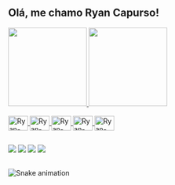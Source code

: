 ## Olá, me chamo Ryan Capurso!
<div>
  <a href="https://github.com/RyanCapurso">
  <img height="160em" src="https://github-readme-stats.vercel.app/api?username=RyanCapurso&show_icons=true&theme=dark"/>
  <img height="160em"  src="https://github-readme-stats.vercel.app/api/top-langs/?username=RyanCapurso&layout=compact&show_icons=true&theme=dark"/>
</div>

  


<div style="display: inline_block"><br>
  
  <img align="center" alt="Ryan-Java" height="30" width="40" src="https://cdn.jsdelivr.net/gh/devicons/devicon/icons/java/java-original.svg">
  <img align="center" alt="Ryan-MySQL" height="30" width="40" src="https://cdn.jsdelivr.net/gh/devicons/devicon/icons/mysql/mysql-original.svg">
  <img align="center" alt="Ryan-HTML" height="30" width="40" src="https://cdn.jsdelivr.net/gh/devicons/devicon/icons/html5/html5-original.svg">
  <img align="center" alt="Ryan-CSS" height="30" width="40" src="https://cdn.jsdelivr.net/gh/devicons/devicon/icons/css3/css3-original.svg"">
  <img align="center" alt="Ryan-Js" height="30" width="40" src="https://cdn.jsdelivr.net/gh/devicons/devicon/icons/javascript/javascript-original.svg">
  
  
  
 
  
  ##
 
<div> 

  <a href="https://www.linkedin.com/in/ryancapurso/" target="_blank"><img src="https://img.shields.io/badge/-LinkedIn-%230077B5?style=for-the-badge&logo=linkedin&logoColor=white" target="_blank"></a> 
  <a href="https://codepen.io/ryan-capurso" target="_blank"><img src="https://img.shields.io/badge/Codepen-000000?style=for-the-badge&logo=codepen&logoColor=white" target="_blank"></a>
  <a href = "mailto:ryan_capurso@hotmail.com"><img src="https://img.shields.io/badge/Microsoft_Outlook-0078D4?style=for-the-badge&logo=microsoft-outlook&logoColor=white" target="_blank"></a>
  <a href="https://github.com/RyanCapurso" target="_blank"><img src="https://img.shields.io/badge/GitHub-100000?style=for-the-badge&logo=github&logoColor=white" target="_blank"></a>
  
  
  
</div>

##

![Snake animation](https://github.com/RyanCapurso/RyanCapurso/blob/output/github-contribution-grid-snake.svg)
